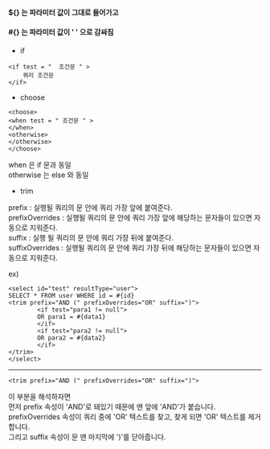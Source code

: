 

#### ${} 는 파라미터 값이 그대로 들어가고
#### #{} 는 파라미터 값이 ' ' 으로 감싸짐

* if 

```
<if test = "  조건문 " >
	쿼리 조건문
</if>
```


* choose  
```
<choose>
<when test = " 조건문 " >
</when>
<otherwise>
</otherwise>
</choose>
```
when 은 if 문과 동일    
otherwise 는 else 와 동일   


* trim 

prefix : 실행될 쿼리의 <trim> 문 안에 쿼리 가장 앞에 붙여준다.    
prefixOverrides : 실행될 쿼리의 <trim> 문 안에 쿼리 가장 앞에 해당하는 문자들이 있으면 자동으로 지워준다.    
suffix : 실행 될 쿼리의 <trim> 문 안에 쿼리 가장 뒤에 붙여준다.    
suffixOverrides : 실행될 쿼리의 <trim> 문 안에 쿼리 가장 뒤에 해당하는 문자들이 있으면 자동으로 지워준다.    

ex) 
```
<select id="test" resultType="user">
SELECT * FROM user WHERE id = #{id}  
<trim prefix="AND (" prefixOverrides="OR" suffix=")">
        <if test="para1 != null">
        OR para1 = #{data1}
        </if>
        <if test="para2 != null">
        OR para2 = #{data2}
        </if>
</trim>
</select>
```
* * *
```
<trim prefix="AND (" prefixOverrides="OR" suffix=")"> 
```
이 부분을 해석하자면    
먼저 prefix 속성이 'AND'로 돼있기 때문에 맨 앞에 'AND'가 붙습니다.    
prefixOverrides 속성이 쿼리 중에 'OR' 텍스트를 찾고, 찾게 되면 'OR' 텍스트를 제거합니다.    
그리고 suffix 속성이 <trim> 문 맨 마지막에 ')'를 닫아줍니다.   

